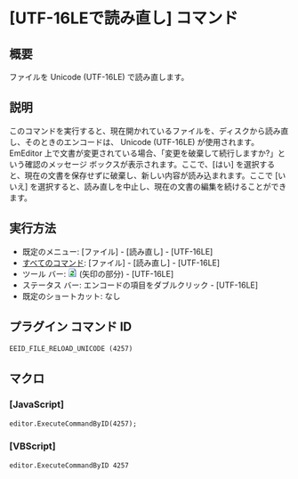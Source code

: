 # \[UTF-16LEで読み直し\] コマンド

## 概要

ファイルを Unicode (UTF-16LE) で読み直します。

## 説明

このコマンドを実行すると、現在開かれているファイルを、ディスクから読み直し、そのときのエンコードは、 Unicode (UTF-16LE) が使用されます。EmEditor
上で文書が変更されている場合、「変更を破棄して続行しますか?」という確認のメッセージ ボックスが表示されます。ここで、\[はい\]
を選択すると、現在の文書を保存せずに破棄し、新しい内容が読み込まれます。ここで \[いいえ\]
を選択すると、読み直しを中止し、現在の文書の編集を続けることができます。

## 実行方法

- 既定のメニュー: \[ファイル\] \- \[読み直し\] \- \[UTF-16LE\]
- [すべてのコマンド](../../glossary/allcommands): \[ファイル\] \- \[読み直し\] \- \[UTF-16LE\]
- ツール バー: ![](../../images/reload.png) (矢印の部分) \- \[UTF-16LE\]
- ステータス バー: エンコードの項目をダブルクリック \- \[UTF-16LE\]
- 既定のショートカット: なし

## プラグイン コマンド ID

```
EEID_FILE_RELOAD_UNICODE (4257)
```

## マクロ

### \[JavaScript\]

```
editor.ExecuteCommandByID(4257);
```

### \[VBScript\]

```
editor.ExecuteCommandByID 4257
```
